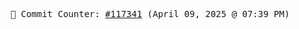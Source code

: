 <p align="center">
    <samp>
        📮 Commit Counter: <a href="https://github.com/Javascript-void0/Javascript-void0/commits/main">#117341</a> (April 09, 2025 @ 07:39 PM)
    </samp>
</p>